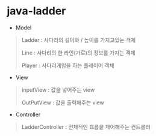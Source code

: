 # java-ladder
* Model
> Ladder : 사다리의 길이와 / 높이를 가지고있는 객체
>
> Line : 사다리의 한 라인(가로)의 정보를 가지는 객체
>
> Player : 사다리게임을 하는 플레이어 객체
 
* View
> inputView : 값을 넣어주는 view 
>
> OutPutView : 값을 출력해주는 view

* Controller
 > LadderController : 전체적인 흐름을 제어해주는 컨트롤러